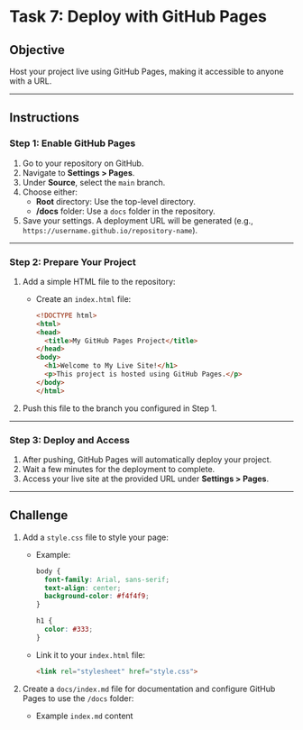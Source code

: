 # Task 7: Deploy with GitHub Pages

## Objective
Host your project live using GitHub Pages, making it accessible to anyone with a URL.

---

## Instructions

### Step 1: Enable GitHub Pages
1. Go to your repository on GitHub.
2. Navigate to **Settings > Pages**.
3. Under **Source**, select the `main` branch.
4. Choose either:
   - **Root** directory: Use the top-level directory.
   - **/docs** folder: Use a `docs` folder in the repository.
5. Save your settings. A deployment URL will be generated (e.g., `https://username.github.io/repository-name`).

---

### Step 2: Prepare Your Project
1. Add a simple HTML file to the repository:
   - Create an `index.html` file:
     ```html
     <!DOCTYPE html>
     <html>
     <head>
       <title>My GitHub Pages Project</title>
     </head>
     <body>
       <h1>Welcome to My Live Site!</h1>
       <p>This project is hosted using GitHub Pages.</p>
     </body>
     </html>
     ```

2. Push this file to the branch you configured in Step 1.

---

### Step 3: Deploy and Access
1. After pushing, GitHub Pages will automatically deploy your project.
2. Wait a few minutes for the deployment to complete.
3. Access your live site at the provided URL under **Settings > Pages**.

---

## Challenge
1. Add a `style.css` file to style your page:
   - Example:
     ```css
     body {
       font-family: Arial, sans-serif;
       text-align: center;
       background-color: #f4f4f9;
     }

     h1 {
       color: #333;
     }
     ```
   - Link it to your `index.html` file:
     ```html
     <link rel="stylesheet" href="style.css">
     ```

2. Create a `docs/index.md` file for documentation and configure GitHub Pages to use the `/docs` folder:
   - Example `index.md` content
